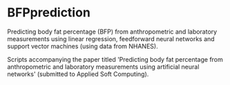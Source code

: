 # BFPprediction
Predicting body fat percentage (BFP) from anthropometric and laboratory measurements using linear regression, feedforward neural networks and support vector machines (using data from NHANES).

Scripts accompanying the paper titled 'Predicting body fat percentage from anthropometric and laboratory measurements using artificial neural networks' (submitted to Applied Soft Computing).

